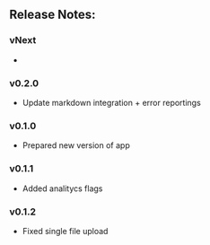 ## Release Notes:

### vNext

-

### v0.2.0

- Update markdown integration + error reportings

### v0.1.0

- Prepared new version of app

### v0.1.1

- Added analitycs flags

### v0.1.2

- Fixed single file upload
